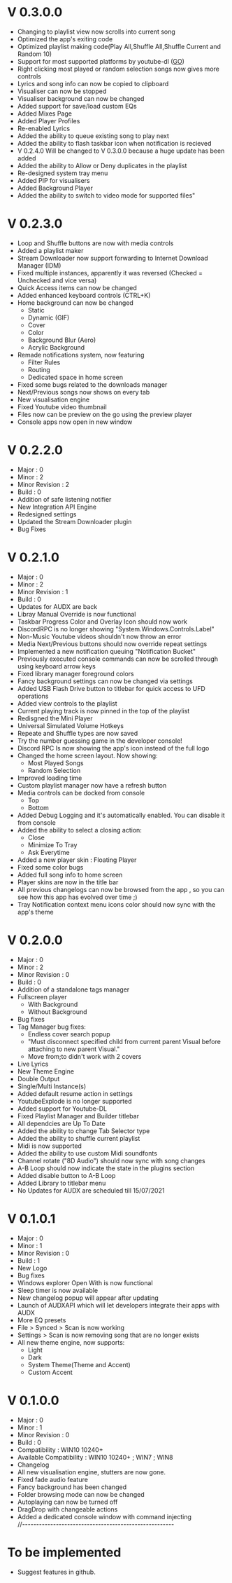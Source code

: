 # V 0.3.0.0
 - Changing to playlist view now scrolls into current song
 - Optimized the app's exiting code
 - Optimized playlist making code(Play All,Shuffle All,Shuffle Current and Random 10)
 - Support for most supported platforms by youtube-dl ([GO](https://github.com/AnesHamdani08/AUDX/wiki/Youtube-DL-Supported-Platforms))
 - Right clicking most played or random selection songs now gives more controls
 - Lyrics and song info can now be copied to clipboard
 - Visualiser can now be stopped
 - Visualiser background can now be changed
 - Added support for save/load custom EQs
 - Added Mixes Page
 - Added Player Profiles
 - Re-enabled Lyrics
 - Added the ability to queue existing song to play next
 - Added the ability to flash taskbar icon when notification is recieved
 - V 0.2.4.0 Will be changed to V 0.3.0.0 because a huge update has been added
 - Added the ability to Allow or Deny duplicates in the playlist
 - Re-designed system tray menu
 - Added PIP for visualisers
 - Added Background Player
 - Added the ability to switch to video mode for supported files"
# V 0.2.3.0
 - Loop and Shuffle buttons are now with media controls
 - Added a playlist maker
 - Stream Downloader now support forwarding to Internet Download Manager (IDM)
 - Fixed multiple instances, apparently it was reversed (Checked = Unchecked and vice versa)
 - Quick Access items can now be changed
 - Added enhanced keyboard controls (CTRL+K)
 - Home background can now be changed
   - Static
   - Dynamic (GIF)
   - Cover
   - Color
   - Background Blur (Aero)
   - Acrylic Background
 - Remade notifications system, now featuring
   - Filter Rules
   - Routing
   - Dedicated space in home screen
 - Fixed some bugs related to the downloads manager
 - Next/Previous songs now shows on every tab
 - New visualisation engine
 - Fixed Youtube video thumbnail
 - Files now can be preview on the go using the preview player
 - Console apps now open in new window
# V 0.2.2.0
 - Major : 0
 - Minor : 2
 - Minor Revision : 2
 - Build : 0
 - Addition of safe listening notifier
 - New Integration API Engine
 - Redesigned settings
 - Updated the Stream Downloader plugin
 - Bug Fixes
# V 0.2.1.0
 - Major : 0
 - Minor : 2
 - Minor Revision : 1
 - Build : 0
 - Updates for AUDX are back
 - Libray Manual Override is now functional
 - Taskbar Progress Color and Overlay Icon should now work
 - DiscordRPC is no longer showing "System.Windows.Controls.Label"
 - Non-Music Youtube videos shouldn't now throw an error
 - Media Next/Previous buttons should now override repeat settings
 - Implemented a new notification queuing "Notification Bucket"
 - Previously executed console commands can now be scrolled through using keyboard arrow keys
 - Fixed library manager foreground colors
 - Fancy background settings can now be changed via settings
 - Added USB Flash Drive button to titlebar for quick access to UFD operations
 - Added view controls to the playlist
 - Current playing track is now pinned in the top of the playlist
 - Redisgned the Mini Player
 - Universal Simulated Volume Hotkeys
 - Repeate and Shuffle types are now saved
 - Try the number guessing game in the developer console!
 - Discord RPC Is now showing the app's icon instead of the full logo
 - Changed the home screen layout. Now showing:
   - Most Played Songs
   - Random Selection
 - Improved loading time
 - Custom playlist manager now have a refresh button
 - Media controls can be docked from console
   - Top
   - Bottom
 - Added Debug Logging and it's automatically enabled. You can disable it from console
 - Added the ability to select a closing action: 
   - Close
   - Minimize To Tray
   - Ask Everytime
 - Added a new player skin : Floating Player
 - Fixed some color bugs
 - Added full song info to home screen
 - Player skins are now in the title bar
 - All previous changelogs can now be browsed from the app , so you can see how this app has evolved over time ;)
 - Tray Notification context menu icons color should now sync with the app's theme
# V 0.2.0.0
 - Major : 0
 - Minor : 2
 - Minor Revision : 0
 - Build : 0
 - Addition of a standalone tags manager
 - Fullscreen player
   - With Background
   - Without Background
 - Bug fixes
 - Tag Manager bug fixes:
   - Endless cover search popup
   - "Must disconnect specified child from current parent Visual before attaching to new parent Visual."
   - Move from;to didn't work with 2 covers
 - Live Lyrics
 - New Theme Engine 
 - Double Output
 - Single/Multi Instance(s)
 - Added default resume action in settings
 - YoutubeExplode is no longer supported
 - Added support for Youtube-DL
 - Fixed Playlist Manager and Builder titlebar
 - All dependcies are Up To Date
 - Added the ability to change Tab Selector type
 - Added the ability to shuffle current playlist
 - Midi is now supported
 - Added the ability to use custom Midi soundfonts
 - Channel rotate ("8D Audio") should now sync with song changes
 - A-B Loop should now indicate the state in the plugins section
 - Added disable button to A-B Loop
 - Added Library to titlebar menu
 - No Updates for AUDX are scheduled till 15/07/2021
# V 0.1.0.1
 - Major : 0
 - Minor : 1
 - Minor Revision : 0
 - Build : 1<br>
 - New Logo<br>
 - Bug fixes<br>
 - Windows explorer Open With is now functional<br>
 - Sleep timer is now available<br>
 - New changelog popup will appear after updating<br>
 - Launch of AUDXAPI which will let developers integrate their apps with AUDX<br>
 - More EQ presets<br>
 - File > Synced > Scan is now working<br>
 - Settings > Scan is now removing song that are no longer exists<br>
 - All new theme engine, now supports:
   - Light
   - Dark
   - System Theme(Theme and Accent)
   - Custom Accent<br>
# V 0.1.0.0<br>
 - Major : 0
 - Minor : 1
 - Minor Revision : 0
 - Build : 0<br>
 - Compatibility : WIN10 10240+<br>
 - Available Compatibility : WIN10 10240+ ; WIN7 ; WIN8<br>
 - Changelog<br>
 - All new visualisation engine, stutters are now gone.<br>
 - Fixed fade audio feature<br>
 - Fancy background has been changed<br>
 - Folder browsing mode can now be changed<br>
 - Autoplaying can now be turned off<br>
 - DragDrop with changeable actions<br>
 - Added a dedicated console window with command injecting<br>
//------------------------------------------------------<br>
# To be implemented 
 - Suggest features in github.<br>

